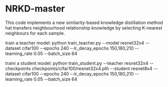 # NRKD-master
This code implements a new similarity-based knowledge distillation method hat transfers neighbourhood relationship knowledge by selecting K-nearest neighbours for each sample.

train a teacher model:
  python train_teacher.py --model resnet32x4 --dataset cifar100 --epochs 240 --lr_decay_epochs 150,180,210 --learning_rate 0.05 --batch_size 64

traini a student model:
  python train_student.py --teacher resnet32x4 --checkpoints checkpoints/cifar100/resnet32x4.pth --student resnet8x4 --dataset cifar100 --epochs 240 --lr_decay_epochs 150,180,210 --learning_rate 0.05 --batch_size 64
